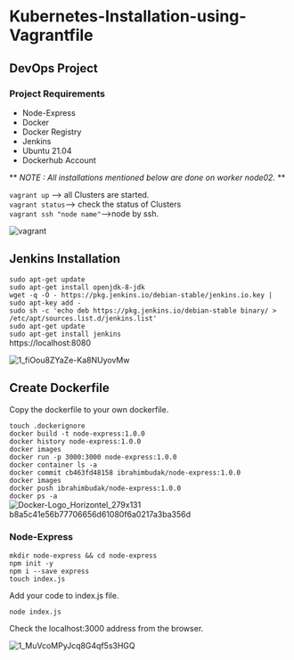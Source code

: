 # Kubernetes-Installation-using-Vagrantfile
## DevOps Project

### Project Requirements

+ Node-Express
+ Docker
+ Docker Registry
+ Jenkins
+ Ubuntu 21.04
+ Dockerhub Account

** _NOTE : All installations mentioned below are done on worker node02._ **

`vagrant up` --> all Clusters are started.<br>
`vagrant status`--> check the status of Clusters<br> 
`vagrant ssh "node name"`-->node by ssh.<br>

![vagrant](https://user-images.githubusercontent.com/42733209/169891496-9482b253-401b-4c9e-9487-96e804f5e1da.png)


## Jenkins Installation 
`sudo apt-get update`<br>
`sudo apt-get install openjdk-8-jdk`<br>
`wget -q -O - https://pkg.jenkins.io/debian-stable/jenkins.io.key | sudo apt-key add -`<br>
`sudo sh -c 'echo deb https://pkg.jenkins.io/debian-stable binary/ > /etc/apt/sources.list.d/jenkins.list'`<br>
`sudo apt-get update`<br>
`sudo apt-get install jenkins`<br>
https://localhost:8080

![1_fiOou8ZYaZe-Ka8NUyovMw](https://user-images.githubusercontent.com/42733209/169891698-0469019b-d39f-4775-acdc-12db2a33d819.png)


## Create Dockerfile 

Copy the dockerfile to your own dockerfile.

`touch .dockerignore`<br>
`docker build -t node-express:1.0.0`<br>
`docker history node-express:1.0.0`<br>
`docker images`<br>
`docker run -p 3000:3000 node-express:1.0.0`<br>
`docker container ls -a`<br>
`docker commit cb463fd48158 ibrahimbudak/node-express:1.0.0 `<br>
`docker images `<br>
`docker push ibrahimbudak/node-express:1.0.0 `<br>
`docker ps -a `<br>
![Docker-Logo_Horizontel_279x131 b8a5c41e56b77706656d61080f6a0217a3ba356d](https://user-images.githubusercontent.com/42733209/169891616-651a706f-8ca6-4286-baa9-5f2256e5f13e.png)


### Node-Express
`mkdir node-express && cd node-express`<br>
`npm init -y`<br>
`npm i --save express`<br>
`touch index.js`<br>

Add your code to index.js file.

`node index.js`<br>

Check the localhost:3000 address from the browser.

![1_MuVcoMPyJcq8G4qf5s3HGQ](https://user-images.githubusercontent.com/42733209/169891876-a4a80cc5-c8e8-4fa6-bc0b-c3d5008e378e.png)


